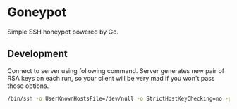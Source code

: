 # Goneypot

Simple SSH honeypot powered by Go.

## Development

Connect to server using following command. Server generates new pair of RSA keys on each run, so your client will be very mad if you won't pass those options.

```bash
/bin/ssh -o UserKnownHostsFile=/dev/null -o StrictHostKeyChecking=no -p 2222 root@localhost
```
